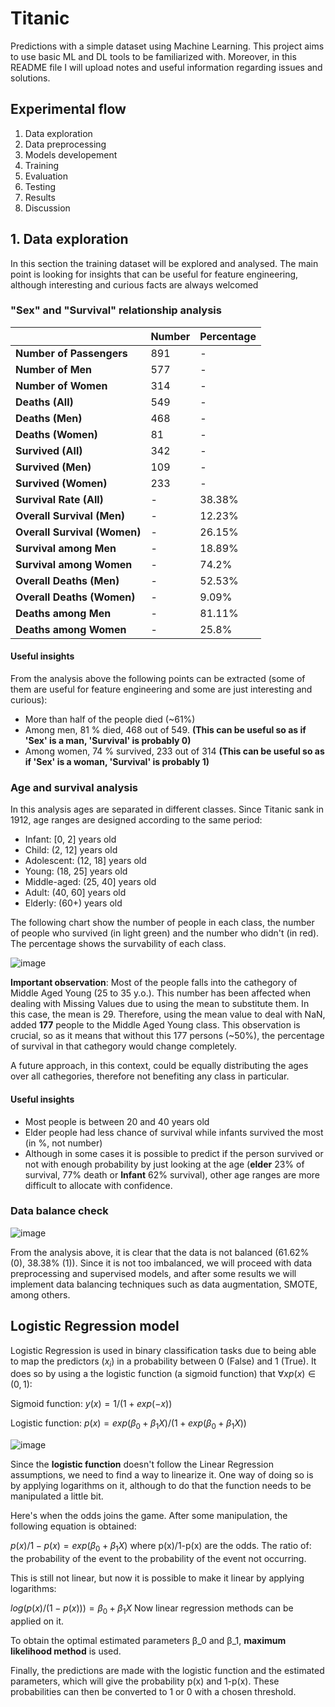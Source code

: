 # Titanic
Predictions with a simple dataset using Machine Learning. This project aims to use basic ML and DL tools to be familiarized with. Moreover, in this README file I will upload notes and useful information regarding issues and solutions.


## Experimental flow

1. Data exploration
2. Data preprocessing
3. Models developement
4. Training
5. Evaluation
6. Testing
7. Results
8. Discussion


## 1. Data exploration

In this section the training dataset will be explored and analysed. The main point is looking for insights that can be useful for feature engineering, although interesting and curious facts are always welcomed

### "Sex" and "Survival" relationship analysis


|                         | Number | Percentage |
|-------------------------|--------|------------|
| **Number of Passengers** | 891    |    -        |
| **Number of Men**        | 577    |   -         |
| **Number of Women**      | 314    |      -      |
| **Deaths (All)**         | 549    |     -       |
| **Deaths (Men)**         | 468    |     -       |
| **Deaths (Women)**       | 81     |      -      |
| **Survived (All)**       | 342    |       -     |
| **Survived (Men)**       | 109    |       -     |
| **Survived (Women)**     | 233    |      -      |
| **Survival Rate (All)**  | -      | 38.38%     |
| **Overall Survival (Men)**| -     | 12.23%     |
| **Overall Survival (Women)**| -   | 26.15%     |
| **Survival among Men**   | -      | 18.89%     |
| **Survival among Women** | -      | 74.2%      |
| **Overall Deaths (Men)** | -      | 52.53%     |
| **Overall Deaths (Women)**| -    | 9.09%       |
| **Deaths among Men**     | -      | 81.11%     |
| **Deaths among Women**   | -      | 25.8%      |



#### Useful insights

From the analysis above the following points can be extracted (some of them are useful for feature engineering and some are just interesting and curious):

- More than half of the people died (~61%)
- Among men, 81 % died, 468 out of 549. **(This can be useful so as if 'Sex' is a man, 'Survival' is probably 0)**
- Among women, 74 % survived, 233 out of 314 **(This can be useful so as if 'Sex' is a woman, 'Survival' is probably 1)**

### Age and survival analysis

In this analysis ages are separated in different classes. Since Titanic sank in 1912, age ranges are designed according to the same period:

- Infant: [0, 2] years old
- Child: (2, 12] years old
- Adolescent: (12, 18] years old
- Young: (18, 25] years old
- Middle-aged: (25, 40] years old
- Adult: (40, 60] years old 
- Elderly: (60+) years old



The following chart show the number of people in each class, the number of people who survived (in light green) and the number who didn't (in red). The percentage shows the survability of each class.

![image](https://github.com/BakiRhina/Titanic/assets/108484177/a5953e0a-e20e-43e2-bcf2-250771eaf42a)

**Important observation**: Most of the people falls into the cathegory of Middle Aged Young (25 to 35 y.o.). This number has been affected when dealing with Missing Values due to using the mean to substitute them. In this case, the mean is 29. Therefore, using the mean value to deal with NaN, added **177** people to the Middle Aged Young class. This observation is crucial, so as it means that without this 177 persons (~50%), the percentage of survival in that cathegory would change completely.

A future approach, in this context, could be equally distributing the ages over all cathegories, therefore not benefiting any class in particular.


#### Useful insights


- Most people is between 20 and 40 years old
- Elder people had less chance of survival while infants survived the most (in %, not number)
- Although in some cases it is possible to predict if the person survived or not with enough probability by just looking at the age (**elder** 23% of survival, 77% death or **Infant** 62% survival), other age ranges are more difficult to allocate with confidence.


### Data balance check

![image](https://github.com/BakiRhina/Titanic/assets/108484177/0610eca0-5a86-4a35-9715-817ef15cdcf7)


From the analysis above, it is clear that the data is not balanced (61.62% (0), 38.38% (1)). Since it is not too imbalanced, we will proceed with data preprocessing and supervised models, and after some results we will implement data balancing techniques such as data augmentation, SMOTE, among others.


## Logistic Regression model

Logistic Regression is used in binary classification tasks due to being able to map the predictors ($x_i$) in a probability between 0 (False) and 1 (True). It does so by using a the logistic function (a sigmoid function) that $∀x p(x) ∈ (0,1)$:

Sigmoid function: $y(x)=1/(1+exp(-x))$

Logistic function: $p(x)=exp(β_0+β_1X)/(1+exp(β_0+β_1X))$

![image](https://github.com/BakiRhina/Titanic/assets/108484177/38c4ac16-4e9c-40c2-b28a-26c9f88fa696)


Since the **logistic function** doesn't follow the Linear Regression assumptions, we need to find a way to linearize it. One way of doing so is by applying logarithms on it, although to do that the function needs to be manipulated a little bit.

Here's when the odds joins the game. After some manipulation, the following equation is obtained:

$p(x)/1-p(x)=exp(β_0+β_1X)$ where p(x)/1-p(x) are the odds. The ratio of: the probability of the event to the probability of the event not occurring.

This is still not linear, but now it is possible to make it linear by applying logarithms:

$log(p(x)/(1-p(x)))=β_0+β_1X$ Now linear regression methods can be applied on it.

To obtain the optimal estimated parameters β_0 and β_1, **maximum likelihood method** is used.

Finally, the predictions are made with the logistic function and the estimated parameters, which will give the probability p(x) and 1-p(x). These probabilities can then be converted to 1 or 0 with a chosen threshold.